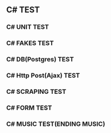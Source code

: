 ## C# TEST

### C# UNIT TEST

### C# FAKES TEST

### C# DB(Postgres) TEST

### C# Http Post(Ajax) TEST

### C# SCRAPING TEST

### C# FORM TEST

### C# MUSIC TEST(ENDING MUSIC)